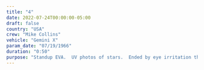 ```yaml
---
title: "4"
date: 2022-07-24T00:00:00-05:00
draft: false
country: "USA"
crew: "Mike Collins"
vehicle: "Gemini X"
param_date: "07/19/1966"
duration: "0:50"
purpose: "Standup EVA.  UV photos of stars.  Ended by eye irritation that impaired vision "
---
```

